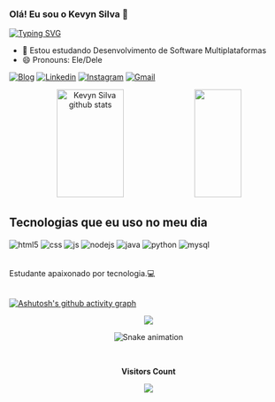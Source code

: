 ### Olá! Eu sou o Kevyn Silva  👋

[![Typing SVG](https://readme-typing-svg.herokuapp.com/?color=2E8B57size=35&center=true&vCenter=true&width=1000&lines=I'm+from+Brazil;Be+Welcome!+:%29)](https://git.io/typing-svg)



- 🌱 Estou estudando Desenvolvimento de Software Multiplataformas
- 😄 Pronouns: Ele/Dele


[![Blog](https://img.shields.io/badge/Blogger-FF5722?style=for-the-badge&logo=blogger&logoColor=white)](https://kev11n.web.app/)
[![Linkedin](https://img.shields.io/badge/LinkedIn-0077B5?style=for-the-badge&logo=linkedin&logoColor=white)](https://www.linkedin.com/in/kevyn-silva-637b40156/)
[![Instagram](https://img.shields.io/badge/Instagram-E4405F?style=for-the-badge&logo=instagram&logoColor=white)](https://www.instagram.com/kev1n.ss/)
[![Gmail](https://img.shields.io/badge/Gmail-D14836?style=for-the-badge&logo=gmail&logoColor=white)]([https://www.linkedin.com/in/kevyn-silva-637b40156/](https://mail.google.com/mail/u/0/#inbox?compose=GTvVlcSBmXGFgbJVssBspQdxzcHjQmTfxvfMzcGpzcqqDHCRzQthVWklQphwJsrwMXVxLwZlNBgSH))



<div align="center">  
  <img width="49%" height="195px" src="https://github-readme-stats.vercel.app/api?username=kev1nss&show_icons=true&count_private=true&hide_border=true&title_color=2E8B57&icon_color=ff91a4&text_color=c9d1d9&bg_color=0d1117" alt="Kevyn Silva github stats" /> 
  <img width="41%" height="195px" src="https://github-readme-stats.vercel.app/api/top-langs/?username=kev1nss&layout=compact&hide_border=true&title_color=2E8B57&text_color=2E8B57&bg_color=0d1117" />
</div>



## Tecnologias que eu uso no meu dia
<div style="display: inline_block">
  <img align="center" alt="html5" src="https://img.shields.io/badge/HTML5-E34F26?style=for-the-badge&logo=html5&logoColor=white" />
  <img align="center" alt="css" src="https://img.shields.io/badge/CSS3-1572B6?style=for-the-badge&logo=css3&logoColor=white" />
  <img align="center" alt="js" src="https://img.shields.io/badge/JavaScript-F7DF1E?style=for-the-badge&logo=javascript&logoColor=black" />
  <img align="center" alt="nodejs" src="https://img.shields.io/badge/Node.js-43853D?style=for-the-badge&logo=node.js&logoColor=white" />
  <img align="center" alt="java" src="https://img.shields.io/badge/Java-ED8B00?style=for-the-badge&logo=openjdk&logoColor=white" />
   <img align="center" alt="python" src="https://img.shields.io/badge/Python-3776AB?style=for-the-badge&logo=python&logoColor=white" />
   <img align="center" alt="mysql" src="https://img.shields.io/badge/MySQL-00000F?style=for-the-badge&logo=mysql&logoColor=white" />
  
  
</div><br><br>
Estudante apaixonado por tecnologia.💻
<br><br>

[![Ashutosh's github activity graph](https://github-readme-activity-graph.cyclic.app/graph?username=kev1nss&bg_color=262726&color=06ac11&line=1e5227&point=96a29e&area=true&hide_border=true)](https://github.com/ashutosh00710/github-readme-activity-graph)
<br/>



<p align="center">
  <img src="https://github-profile-trophy.vercel.app/?username=kev1nss&theme=dracula&row=2&no-bg=true&column=3&margin-w=15&margin-h=15" />
</p>

<div align="center">

  ![Snake animation](https://github.com/kev1nss/kev1nss/blob/output/github-contribution-grid-snake.svg)
  
</div>

<div align="center">
<br><p align="centre"><b>Visitors Count</b></p>  
<p align="center"><img align="center" src="https://profile-counter.glitch.me/{kev1nss}/count.svg" /></p> 
<br>
</div>


  
